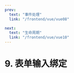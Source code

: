```yaml
---
prev:
  text: "事件处理"
  link: "/frontend/vue/vue08"

next:
  text: "生命周期"
  link: "/frontend/vue/vue10"
---
```


# 9. 表单输入绑定